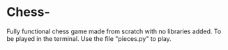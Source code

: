 # Chess-

Fully functional chess game made from scratch with no libraries added. To be played in the terminal. Use the file "pieces.py" to play.
